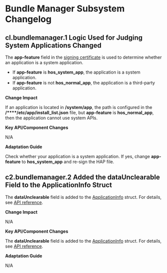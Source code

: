 # Bundle Manager Subsystem Changelog

## cl.bundlemanager.1 Logic Used for Judging System Applications Changed

The **app-feature** field in the [signing certificate](../../../application-dev/security/app-provision-structure.md) is used to determine whether an application is a system application.
* If **app-feature** is **hos_system_app**, the application is a system application.
* If **app-feature** is not **hos_normal_app**, the application is a third-party application.

**Change Impact**

If an application is located in **/system/app**, the path is configured in the **/****/etc/app/install_list.json** file, but **app-feature** is **hos_normal_app**, then the application cannot use system APIs.

**Key API/Component Changes**

N/A

**Adaptation Guide**

Check whether your application is a system application. If yes, change **app-feature** to **hos_system_app** and re-sign the HAP file.


## c2.bundlemanager.2 Added the dataUnclearable Field to the ApplicationInfo Struct

The **dataUnclearable** field is added to the [ApplicationInfo](https://gitee.com/openharmony/interface_sdk-js/blob/master/api/bundleManager/ApplicationInfo.d.ts) struct. For details, see [API reference](../../../application-dev/reference/apis/js-apis-bundle-ApplicationInfo.md).

**Change Impact**

N/A

**Key API/Component Changes**

The **dataUnclearable** field is added to the [ApplicationInfo](https://gitee.com/openharmony/interface_sdk-js/blob/master/api/bundleManager/ApplicationInfo.d.ts) struct. For details, see [API reference](../../../application-dev/reference/apis/js-apis-bundle-ApplicationInfo.md).

**Adaptation Guide**

N/A
